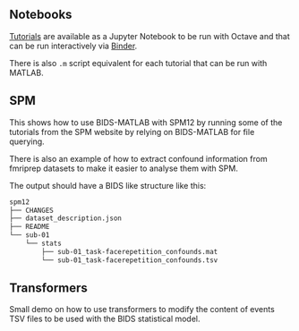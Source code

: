 ## Notebooks

[Tutorials](https://github.com/bids-standard/bids-matlab/blob/main/demos/notebooks/tutorial.ipynb)
are available as a Jupyter Notebook to be run with Octave and that can be run interactively via
[Binder](https://mybinder.org/v2/gh/bids-standard/bids-matlab/dev?urlpath=demos).

There is also `.m` script equivalent for each tutorial that can be run with MATLAB.

## SPM

This shows how to use BIDS-MATLAB with SPM12 by running some of the tutorials
from the SPM website by relying on BIDS-MATLAB for file querying.

There is also an example of how to extract confound information from fmriprep datasets
to make it easier to analyse them with SPM.

The output should have a BIDS like structure like this:

```bash
spm12
├── CHANGES
├── dataset_description.json
├── README
└── sub-01
    └── stats
        ├── sub-01_task-facerepetition_confounds.mat
        └── sub-01_task-facerepetition_confounds.tsv
```

## Transformers

Small demo on how to use transformers to modify the content of events TSV files
to be used with the BIDS statistical model.
